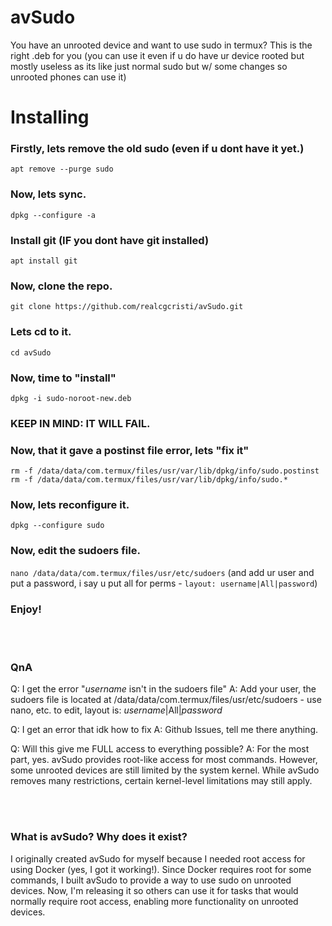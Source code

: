 # avSudo
You have an unrooted device and want to use sudo in termux? This is the right .deb for you (you can use it even if u do have ur device rooted but mostly useless as its like just normal sudo but w/ some changes so unrooted phones can use it)


# Installing
### Firstly, lets remove the old sudo (even if u dont have it yet.)
```apt remove --purge sudo```

### Now, lets sync.
```dpkg --configure -a```

### Install git (IF you dont have git installed)
```apt install git```

### Now, clone the repo.
```git clone https://github.com/realcgcristi/avSudo.git```

### Lets cd to it.
```cd avSudo```

### Now, time to "install"
```dpkg -i sudo-noroot-new.deb```

### KEEP IN MIND: IT WILL FAIL.

### Now, that it gave a postinst file error, lets "fix it"
```rm -f /data/data/com.termux/files/usr/var/lib/dpkg/info/sudo.postinst```
```rm -f /data/data/com.termux/files/usr/var/lib/dpkg/info/sudo.*```

### Now, lets reconfigure it.
```dpkg --configure sudo```

### Now, edit the sudoers file.
```nano /data/data/com.termux/files/usr/etc/sudoers``` (and add ur user and put a password, i say u put all for perms - ```layout: username|All|password```)

### Enjoy!

</br>
</br>

### QnA

Q: I get the error "*username* isn't in the sudoers file"
A: Add your user, the sudoers file is located at /data/data/com.termux/files/usr/etc/sudoers - use nano, etc. to edit, layout is: *username*|All|*password*

Q: I get an error that idk how to fix
A: Github Issues, tell me there anything.

Q: Will this give me FULL access to everything possible?
A: For the most part, yes. avSudo provides root-like access for most commands. However, some unrooted devices are still limited by the system kernel. While avSudo removes many restrictions, certain kernel-level limitations may still apply.

</br>
</br>

### What is avSudo? Why does it exist?

I originally created avSudo for myself because I needed root access for using Docker (yes, I got it working!). Since Docker requires root for some commands, I built avSudo to provide a way to use sudo on unrooted devices. Now, I'm releasing it so others can use it for tasks that would normally require root access, enabling more functionality on unrooted devices.
